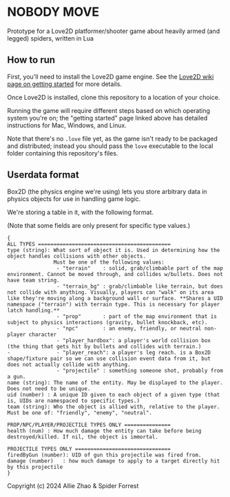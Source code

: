 # NOBODY MOVE

Prototype for a Love2D platformer/shooter game about heavily armed (and legged) spiders, written in Lua

## How to run

First, you'll need to install the Love2D game engine. See the [Love2D wiki page on getting started](https://www.love2d.org/wiki/Getting_Started) for more details.

Once Love2D is installed, clone this repository to a location of your choice.

Running the game will require different steps based on which operating system you're on; the "getting started" page linked above has detailed instructions for Mac, Windows, and Linux.

Note that there's no `.love` file yet, as the game isn't ready to be packaged and distributed; instead you should pass the `love` executable to the local folder containing this repository's files.

## Userdata format

Box2D (the physics engine we're using) lets you store arbitrary data in physics objects for use in handling game logic.

We're storing a table in it, with the following format.

(Note that some fields are only present for specific type values.)

```
{
ALL TYPES ===========================================
type (string): What sort of object it is. Used in determining how the object handles collisions with other objects.
               Must be one of the following values:
                - "terrain"    : solid, grab/climbable part of the map environment. Cannot be moved through, and collides w/bullets. Does not have team string.
                - "terrain_bg" : grab/climbable like terrain, but does not collide with anything. Visually, players can "walk" on its area like they're moving along a background wall or surface. **Shares a UID namespace ("terrain") with terrain type. This is necessary for player latch handling.**
                - "prop"       : part of the map environment that is subject to physics interactions (gravity, bullet knockback, etc).
                - "npc"        : an enemy, friendly, or neutral non-player character
                - "player_hardbox": a player's world collision box (the thing that gets hit by bullets and collides with terrain.)
-               - "player_reach": a player's leg reach. is a Box2D shape/fixture pair so we can use collision event data from it, but does not actually collide with anything.
                - "projectile" : something someone shot, probably from a gun.
name (string): The name of the entity. May be displayed to the player. Does not need to be unique.
uid (number) : A unique ID given to each object of a given type (that is, UIDs are namespaced to specific types.)
team (string): Who the object is allied with, relative to the player. Must be one of: "friendly", "enemy", "neutral".

PROP/NPC/PLAYER/PROJECTILE TYPES ONLY ===============
health (num) : How much damage the entity can take before being destroyed/killed. If nil, the object is immortal.

PROJECTILE TYPES ONLY ===============================
firedByGun (number): UID of gun this projectile was fired from.
damage (number)   : how much damage to apply to a target directly hit by this projectile
}
```

Copyright (c) 2024 Allie Zhao & Spider Forrest
